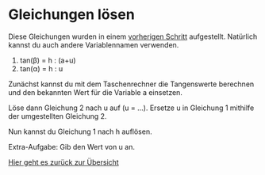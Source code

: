 # Gleichungen lösen

Diese Gleichungen wurden in einem [vorherigen Schritt](showmodell) aufgestellt. Natürlich kannst du auch andere Variablennamen verwenden.

1. tan(β) = h : (a+u)
2. tan(α) = h : u

Zunächst kannst du mit dem Taschenrechner die Tangenswerte berechnen und den bekannten Wert für die Variable a einsetzen.

Löse dann Gleichung 2 nach u auf (u = ...). Ersetze u in Gleichung 1 mithilfe der umgestellten Gleichung 2.

Nun kannst du Gleichung 1 nach h auflösen.

Extra-Aufgabe: Gib den Wert von u an.

[Hier geht es zurück zur Übersicht](hilfe)
